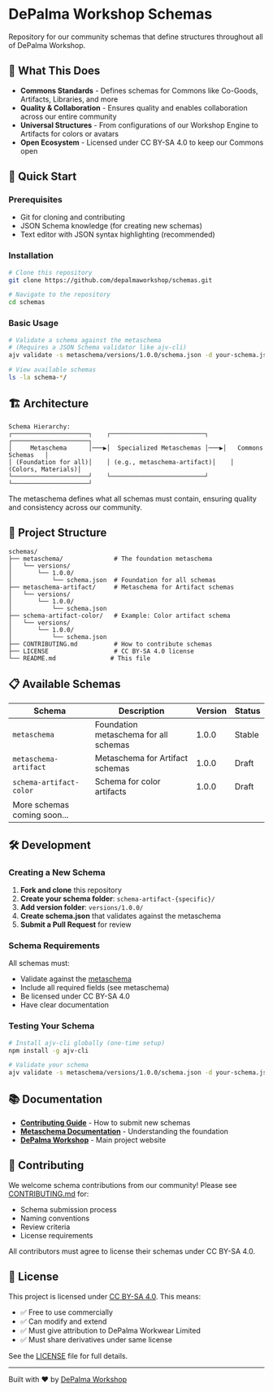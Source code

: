 # DePalma Workshop Schemas

Repository for our community schemas that define structures throughout all of DePalma Workshop.

## 🎯 What This Does

- **Commons Standards** - Defines schemas for Commons like Co-Goods, Artifacts, Libraries, and more
- **Quality & Collaboration** - Ensures quality and enables collaboration across our entire community  
- **Universal Structures** - From configurations of our Workshop Engine to Artifacts for colors or avatars
- **Open Ecosystem** - Licensed under CC BY-SA 4.0 to keep our Commons open

## 🚀 Quick Start

### Prerequisites
- Git for cloning and contributing
- JSON Schema knowledge (for creating new schemas)
- Text editor with JSON syntax highlighting (recommended)

### Installation
```bash
# Clone this repository
git clone https://github.com/depalmaworkshop/schemas.git

# Navigate to the repository
cd schemas
```

### Basic Usage
```bash
# Validate a schema against the metaschema
# (Requires a JSON Schema validator like ajv-cli)
ajv validate -s metaschema/versions/1.0.0/schema.json -d your-schema.json

# View available schemas
ls -la schema-*/
```

## 🏗️ Architecture

```
Schema Hierarchy:
┌─────────────────────┐    ┌──────────────────────────┐    ┌─────────────────────┐
│     Metaschema      │───▶│  Specialized Metaschemas │───▶│   Commons Schemas   │
│ (Foundation for all)│    │ (e.g., metaschema-artifact)│    │  (Colors, Materials)│
└─────────────────────┘    └──────────────────────────┘    └─────────────────────┘
```

The metaschema defines what all schemas must contain, ensuring quality and consistency across our community.

## 📁 Project Structure

```
schemas/
├── metaschema/              # The foundation metaschema
│   └── versions/
│       └── 1.0.0/
│           └── schema.json  # Foundation for all schemas
├── metaschema-artifact/     # Metaschema for Artifact schemas
│   └── versions/
│       └── 1.0.0/
│           └── schema.json
├── schema-artifact-color/   # Example: Color artifact schema
│   └── versions/
│       └── 1.0.0/
│           └── schema.json
├── CONTRIBUTING.md          # How to contribute schemas
├── LICENSE                  # CC BY-SA 4.0 license
└── README.md               # This file
```

## 📋 Available Schemas

| Schema | Description | Version | Status |
|--------|-------------|---------|--------|
| `metaschema` | Foundation metaschema for all schemas | 1.0.0 | Stable |
| `metaschema-artifact` | Metaschema for Artifact schemas | 1.0.0 | Draft |
| `schema-artifact-color` | Schema for color artifacts | 1.0.0 | Draft |
| More schemas coming soon... | | | |

## 🛠️ Development

### Creating a New Schema

1. **Fork and clone** this repository
2. **Create your schema folder**: `schema-artifact-{specific}/`
3. **Add version folder**: `versions/1.0.0/`
4. **Create schema.json** that validates against the metaschema
5. **Submit a Pull Request** for review

### Schema Requirements

All schemas must:
- Validate against the [metaschema](metaschema/versions/1.0.0/schema.json)
- Include all required fields (see metaschema)
- Be licensed under CC BY-SA 4.0
- Have clear documentation

### Testing Your Schema
```bash
# Install ajv-cli globally (one-time setup)
npm install -g ajv-cli

# Validate your schema
ajv validate -s metaschema/versions/1.0.0/schema.json -d your-schema.json
```

## 📚 Documentation

- **[Contributing Guide](CONTRIBUTING.md)** - How to submit new schemas
- **[Metaschema Documentation](metaschema/versions/1.0.0/README.md)** - Understanding the foundation
- **[DePalma Workshop](https://depalmaworkshop.com)** - Main project website

## 🤝 Contributing

We welcome schema contributions from our community! Please see [CONTRIBUTING.md](CONTRIBUTING.md) for:
- Schema submission process
- Naming conventions
- Review criteria
- License requirements

All contributors must agree to license their schemas under CC BY-SA 4.0.

## 📄 License

This project is licensed under [CC BY-SA 4.0](https://creativecommons.org/licenses/by-sa/4.0/). This means:
- ✅ Free to use commercially
- ✅ Can modify and extend
- ✅ Must give attribution to DePalma Workwear Limited
- ✅ Must share derivatives under same license

See the [LICENSE](LICENSE) file for full details.

---

Built with ❤️ by [DePalma Workshop](https://depalmaworkshop.com)